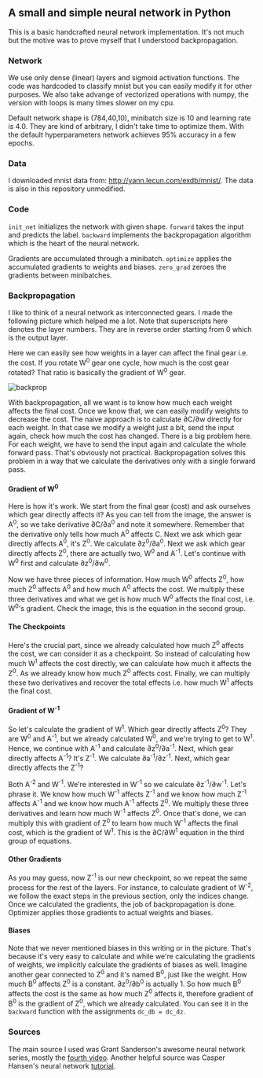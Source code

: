 ## A small and simple neural network in Python

This is a basic handcrafted neural network implementation. It's not much but the motive was to prove myself that I understood backpropagation.

### Network
We use only dense (linear) layers and sigmoid activation functions. The code was hardcoded to classify mnist but you can easily modify it for other purposes.
We also take advange of vectorized operations with numpy, the version with loops is many times slower on my cpu.

Default network shape is (784,40,10), minibatch size is 10 and learning rate is 4.0. They are kind of arbitrary, I didn't take time to optimize them. With the default hyperparameters network achieves 95% accuracy in a few epochs.

### Data
I downloaded mnist data from: http://yann.lecun.com/exdb/mnist/. The data is also in this repository unmodified.

### Code
`init_net` initializes the network with given shape. `forward` takes the input and predicts the label. `backward` implements the backpropagation algorithm which is the heart of the neural network.

Gradients are accumulated through a minibatch. `optimize` applies the accumulated gradients to weights and biases. `zero_grad` zeroes the gradients between minibatches.

### Backpropagation
I like to think of a neural network as interconnected gears. I made the following picture which helped me a lot. Note that  superscripts here denotes the layer numbers. They are in reverse order starting from 0 which is the output layer.

Here we can easily see how weights in a layer can affect the final gear i.e. the cost. If you rotate W<sup>0</sup> gear one cycle, how much is the cost gear rotated? That ratio is basically the gradient of W<sup>0</sup> gear.

![backprop](https://drive.google.com/uc?export=view&id=1nIFRo3lRl86xfE9aW26FUmvJ52YbPQ-2)

With backpropagation, all we want is to know how much each weight affects the final cost. Once we know that, we can easily modify weights to decrease the cost. The naive approach is to calculate &part;C/&part;w directly for each weight. In that case we modify a weight just a bit, send the input again, check how much the cost has changed. There is a big problem here. For each weight, we have to send the input again and calculate the whole forward pass. That's obviously not practical.
Backpropagation solves this problem in a way that we calculate the derivatives only with a single forward pass. 

#### Gradient of W<sup>0</sup>
Here is how it's work. We start from the final gear (cost) and ask ourselves which gear directly affects it? As you can tell from the image, the answer is A<sup>0</sup>, so we take derivative &part;C/&part;a<sup>0</sup> and note it somewhere. Remember that the derivative only tells how much A<sup>0</sup> affects C. Next we ask which gear directly affects A<sup>0</sup>, it's Z<sup>0</sup>. We calculate &part;z<sup>0</sup>/&part;a<sup>0</sup>. Next we ask which gear directly affects Z<sup>0</sup>, there are actually two, W<sup>0</sup> and A<sup>-1</sup>. Let's continue with W<sup>0</sup> first and calculate &part;z<sup>0</sup>/&part;w<sup>0</sup>.

Now we have three pieces of information. How much W<sup>0</sup> affects Z<sup>0</sup>, how much Z<sup>0</sup> affects A<sup>0</sup> and how much A<sup>0</sup> affects the cost. We multiply these three derivatives and what we get is how much W<sup>0</sup> affects the final cost, i.e. W<sup>0</sup>'s gradient. Check the image, this is the equation in the second group.

#### The Checkpoints
Here's the crucial part, since we already calculated how much Z<sup>0</sup> affects the cost, we can consider it as a checkpoint. So instead of calculating how much W<sup>1</sup> affects the cost directly, we can calculate how much it affects the Z<sup>0</sup>. As we already know how much Z<sup>0</sup> affects cost. Finally, we can multiply these two derivatives and recover the total effects i.e. how much W<sup>1</sup> affects the final cost.

#### Gradient of W<sup>-1</sup>
So let's calculate the gradient of W<sup>1</sup>. Which gear directly affects Z<sup>0</sup>? They are W<sup>0</sup> and A<sup>-1</sup>, but we already calculated W<sup>0</sup>, and we're trying to get to W<sup>1</sup>. Hence, we continue with A<sup>-1</sup> and calculate &part;z<sup>0</sup>/&part;a<sup>-1</sup>. Next, which gear directly affects A<sup>-1</sup>? It's Z<sup>-1</sup>. We calculate &part;a<sup>-1</sup>/&part;z<sup>-1</sup>. Next, which gear directly affects the Z<sup>-1</sup>? 

Both A<sup>-2</sup> and W<sup>-1</sup>. We're interested in W<sup>-1</sup> so we calculate &part;z<sup>-1</sup>/&part;w<sup>-1</sup>. Let's phrase it. We know how much W<sup>-1</sup> affects Z<sup>-1</sup> and we know how much Z<sup>-1</sup> affects A<sup>-1</sup> and we know how much A<sup>-1</sup> affects Z<sup>0</sup>. We multiply these three derivatives and learn how much W<sup>-1</sup> affects Z<sup>0</sup>. Once that's done, we can multiply this with gradient of Z<sup>0</sup> to learn how much W<sup>-1</sup> affects the final cost, which is the gradient of W<sup>1</sup>. This is the &part;C/&part;W<sup>1</sup> equation in the third group of equations.

#### Other Gradients
As you may guess, now Z<sup>-1</sup> is our new checkpoint, so we repeat the same process for the rest of the layers. For instance, to calculate gradient of W<sup>-2</sup>, we follow the exact steps in the previous section, only the indices change. Once we calculated the gradients, the job of backpropagation is done. Optimizer applies those gradients to actual weights and biases.

#### Biases

Note that we never mentioned biases in this writing or in the picture. That's because it's very easy to calculate and while we're calculating the gradients of weights, we implicitly calculate the gradients of biases as well. Imagine another gear connected to Z<sup>0</sup> and it's named B<sup>0</sup>, just like the weight. How much B<sup>0</sup> affects Z<sup>0</sup> is a constant. &part;z<sup>0</sup>/&part;b<sup>0</sup> is actually 1. So how much B<sup>0</sup> affects the cost is the same as how much Z<sup>0</sup> affects it, therefore gradient of B<sup>0</sup> is the gradient of Z<sup>0</sup>, which we already calculated. You can see it in the `backward` function with the assignments `dc_db = dc_dz`.

### Sources

The main source I used was Grant Sanderson's awesome neural network series, mostly the [fourth video](https://www.youtube.com/watch?v=tIeHLnjs5U8&list=PLZHQObOWTQDNU6R1_67000Dx_ZCJB-3pi&index=4).
Another helpful source was Casper Hansen's neural network [tutorial](https://mlfromscratch.com/neural-networks-explained).
